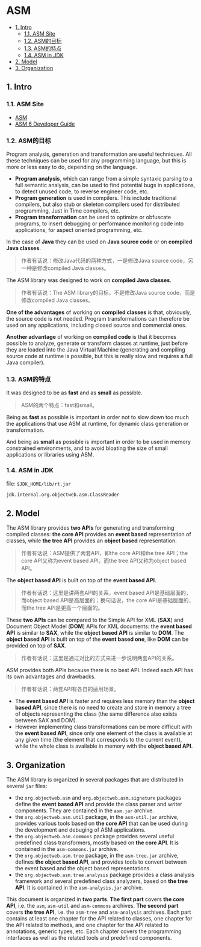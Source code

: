 # ASM

<!-- TOC -->

- [1. Intro](#1-intro)
  - [1.1. ASM Site](#11-asm-site)
  - [1.2. ASM的目标](#12-asm%E7%9A%84%E7%9B%AE%E6%A0%87)
  - [1.3. ASM的特点](#13-asm%E7%9A%84%E7%89%B9%E7%82%B9)
  - [1.4. ASM in JDK](#14-asm-in-jdk)
- [2. Model](#2-model)
- [3. Organization](#3-organization)

<!-- /TOC -->

## 1. Intro

### 1.1. ASM Site

- [ASM](https://asm.ow2.io/)
- [ASM 6 Developer Guide](https://asm.ow2.io/developer-guide.html)

### 1.2. ASM的目标

Program analysis, generation and transformation are useful techniques. All these techniques can be used for any programming language, but this is more or less easy to do, depending on the language.

- **Program analysis**, which can range from a simple syntaxic parsing to a full semantic analysis, can be used to find potential bugs in applications, to detect unused code, to reverse engineer code, etc.
- **Program generation** is used in compilers. This include traditional compilers, but also stub or skeleton compilers used for distributed programming, Just in Time compilers, etc.
- **Program transformation** can be used to optimize or obfuscate programs, to insert debugging or performance monitoring code into applications, for aspect oriented programming, etc.

In the case of **Java** they can be used on **Java source code** or on **compiled Java classes**.

> 作者有话说：修改Java代码的两种方式，一是修改Java source code，另一种是修改compiled Java classes。

The ASM library was designed to work on **compiled Java classes**.

> 作者有话说：The ASM library的目标，不是修改Java source code，而是修改compiled Java classes。

**One of the advantages** of working on **compiled classes** is that, obviously, the source code is not needed. Program transformations can therefore be used on any applications, including closed source and commercial ones.

**Another advantage** of working on **compiled code** is that it becomes possible to analyze, generate or transform classes at runtime, just before they are loaded into the Java Virtual Machine (generating and compiling source code at runtime is possible, but this is really slow and requires a full Java compiler).

### 1.3. ASM的特点

It was designed to be as **fast** and as **small** as possible.

> ASM的两个特点：fast和small。

Being as **fast** as possible is important in order not to slow down too much the applications that use ASM at runtime, for dynamic class generation or transformation.

And being as **small** as possible is important in order to be used in memory constrained environments, and to avoid bloating the size of small applications or libraries using ASM.

### 1.4. ASM in JDK

file: `$JDK_HOME/lib/rt.jar`

```txt
jdk.internal.org.objectweb.asm.ClassReader
```

## 2. Model

The ASM library provides **two APIs** for generating and transforming compiled classes: **the core API** provides an **event based** representation of classes, while
**the tree API** provides an **object based** representation.

> 作者有话说：ASM提供了两套API，即the core API和the tree API；the core API又称为event based API，而the tree API又称为object based API。

The **object based API** is built on top of the **event based API**.

> 作者有话说：这里是讲两套API的关系，event based API是基础层面的，而object based API是高层面的；换句话说，the core API是基础层面的，而the tree API是更高一个层面的。

These **two APIs** can be compared to the Simple API for XML (**SAX**) and Document Object Model (**DOM**) APIs for XML documents: the **event based API** is similar to **SAX**, while the **object based API** is similar to **DOM**. The **object based API** is built on top of the **event based one**, like **DOM** can be provided on top of **SAX**.

> 作者有话说：这里是通过对比的方式来进一步说明两套API的关系。

ASM provides both APIs because there is no best API. Indeed each API has its own advantages and drawbacks.

> 作者有话说：两套API有各自的适用场景。

- The **event based API** is faster and requires less memory than the **object based API**, since there is no need to create and store in memory a tree of objects representing the class (the same difference also exists between SAX and DOM).
- However implementing class transformations can be more difficult with the **event based API**, since only one element of the class is available at any given time (the element that corresponds to the current event), while the whole class is available in memory with the **object based API**.

## 3. Organization

The ASM library is organized in several packages that are distributed in several `jar` files:

- the `org.objectweb.asm` and `org.objectweb.asm.signature` packages define the **event based API** and provide the class parser and writer components. They are contained in the `asm.jar` archive.
- the `org.objectweb.asm.util` package, in the `asm-util.jar` archive, provides various tools based on **the core API** that can be used during the development and debuging of ASM applications.
- the `org.objectweb.asm.commons` package provides several useful predefined class transformers, mostly based on **the core API**. It is contained in the `asm-commons.jar` archive.
- the `org.objectweb.asm.tree` package, in the `asm-tree.jar` archive, defines **the object based API**, and provides tools to convert between the event based and the object based representations.
- the `org.objectweb.asm.tree.analysis` package provides a class analysis framework and several predefined class analyzers, based on **the tree API**. It is contained in the `asm-analysis.jar` archive.

This document is organized in **two parts**. **The first part** covers **the core API**, i.e. the `asm`, `asm-util` and `asm-commons` archives. **The second part** covers **the tree API**, i.e. the `asm-tree` and `asm-analysis` archives. Each part contains at least one chapter for the API related to classes, one chapter for the API related to methods, and one chapter for the API related to annotations, generic types, etc. Each chapter covers the programming interfaces as well as the related tools and predefined components.








